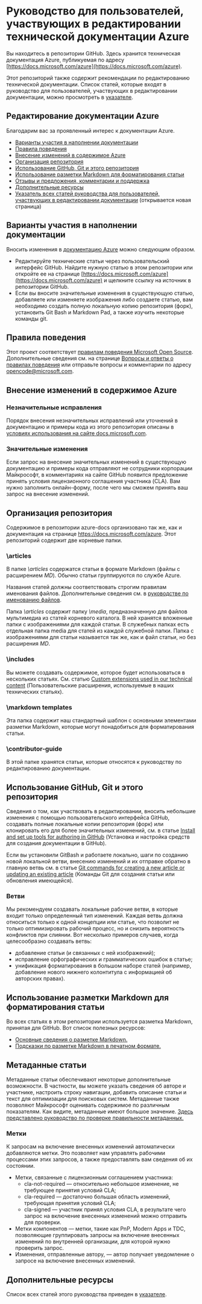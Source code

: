# <a name="azure-technical-documentation-contributor-guide"></a>Руководство для пользователей, участвующих в редактировании технической документации Azure
Вы находитесь в репозитории GitHub. Здесь хранится техническая документация Azure, публикуемая по адресу [https://docs.microsoft.com/azure](https://docs.microsoft.com/azure).

Этот репозиторий также содержит рекомендации по редактированию технической документации. Список статей, которые входят в руководство для пользователей, участвующих в редактировании документации, можно просмотреть в [указателе](contributor-guide/contributor-guide-index.md).

## <a name="contribute-to-azure-documentation"></a>Редактирование документации Azure
Благодарим вас за проявленный интерес к документации Azure.

* [Варианты участия в наполнении документации](#ways-to-contribute)
* [Правила поведения](#code-of-conduct)
* [Внесение изменений в содержимое Azure](#about-your-contributions-to-azure-content)
* [Организация репозитория](#repository-organization)
* [Использование GitHub, Git и этого репозитория](#use-github-git-and-this-repository)
* [Использование разметки Markdown для форматирования статьи](#how-to-use-markdown-to-format-your-topic)
* [Отзывы и предложения, комментарии и поддержка](./contributor-guide/feedback-and-comments.md)
* [Дополнительные ресурсы](#more-resources)
* [Указатель всех статей руководства для пользователей, участвующих в редактировании документации](contributor-guide/contributor-guide-index.md) (открывается новая страница)

## <a name="ways-to-contribute"></a>Варианты участия в наполнении документации
Вносить изменения в [документацию Azure](https://docs.microsoft.com/azure) можно следующим образом.

* Редактируйте технические статьи через пользовательский интерфейс GitHub. Найдите нужную статью в этом репозитории или откройте ее на странице [https://docs.microsoft.com/azure](https://docs.microsoft.com/azure) и щелкните ссылку на источник в репозитории GitHub.
* Если вы вносите значительные изменения в существующую статью, добавляете или изменяете изображения либо создаете статью, вам необходимо создать полную локальную копию репозитория (форк), установить Git Bash и Markdown Pad, а также изучить некоторые команды git.

## <a name="code-of-conduct"></a>Правила поведения
Этот проект соответствует [правилам поведения Microsoft Open Source](https://opensource.microsoft.com/codeofconduct/). Дополнительные сведения см. на странице [Вопросы и ответы о правилах поведения](https://opensource.microsoft.com/codeofconduct/faq/) или отправьте вопросы и комментарии по адресу [opencode@microsoft.com](mailto:opencode@microsoft.com).

## <a name="about-your-contributions-to-azure-content"></a>Внесение изменений в содержимое Azure
### <a name="minor-corrections"></a>Незначительные исправления
Порядок внесения незначительных исправлений или уточнений в документацию и примеры кода из этого репозитория описаны в [условиях использования на сайте docs.microsoft.com](/enterprise-mobility-security/termsofuse).

### <a name="larger-submissions"></a>Значительные изменения
Если запрос на внесение значительных изменений в существующую документацию и примеры кода отправляют не сотрудники корпорации Майкрософт, в комментариях на сайте GitHub появится предложение принять условия лицензионного соглашения участника (CLA). Вам нужно заполнить онлайн-форму, после чего мы сможем принять ваш запрос на внесение изменений.

## <a name="repository-organization"></a>Организация репозитория
Содержимое в репозитории azure-docs организовано так же, как и документация на странице https://docs.microsoft.com/azure. Этот репозиторий содержит две корневые папки.

### <a name="articles"></a>\articles
В папке *\articles* содержатся статьи в формате Markdown (файлы с расширением *MD*). Обычно статьи группируются по службе Azure.

Названия статей должны соответствовать строгим правилам именования файлов. Дополнительные сведения см. в [руководстве по именованию файлов](contributor-guide/file-names-and-locations.md).

Папка *\articles* содержит папку *\media*, предназначенную для файлов мультимедиа из статей корневого каталога. В ней хранятся вложенные папки с изображениями для каждой статьи.  В служебных папках есть отдельная папка media для статей из каждой служебной папки. Папка с изображениями для статьи называется так же, как и файл статьи, но без расширения *MD*.

### <a name="includes"></a>\includes
Вы можете создавать содержимое, которое будет использоваться в нескольких статьях. См. статью [Custom extensions used in our technical content](contributor-guide/custom-markdown-extensions.md) (Пользовательские расширения, используемые в наших технических статьях).

### <a name="markdown-templates"></a>\markdown templates
Эта папка содержит наш стандартный шаблон с основными элементами разметки Markdown, которые могут понадобиться для форматирования статьи.

### <a name="contributor-guide"></a>\contributor-guide
В этой папке хранятся статьи, которые относятся к руководству по редактированию документации.

## <a name="use-github-git-and-this-repository"></a>Использование GitHub, Git и этого репозитория
Сведения о том, как участвовать в редактировании, вносить небольшие изменения с помощью пользовательского интерфейса GitHub, создавать полные локальные копии репозитория (форк) или клонировать его для более значительных изменений, см. в статье [Install and set up tools for authoring in GitHub](contributor-guide/tools-and-setup.md) (Установка и настройка средств для создания документации в GitHub).

Если вы установили GitBash и работаете локально, шаги по созданию новой локальной ветви, внесению изменений и их отправке обратно в главную ветвь см. в статье [Git commands for creating a new article or updating an existing article](contributor-guide/git-commands-for-master.md) (Команды Git для создания статьи или обновления имеющейся).

### <a name="branches"></a>Ветви
Мы рекомендуем создавать локальные рабочие ветви, в которые входит только определенный тип изменений. Каждая ветвь должна относиться только к одной концепции или статье, что позволит не только оптимизировать рабочий процесс, но и снизить вероятность конфликтов при слиянии.  Вот несколько примеров случаев, когда целесообразно создавать ветвь:

* добавление статьи (и связанных с ней изображений);
* исправление орфографических и грамматических ошибок в статье;
* унификация форматирования в большом наборе статей (например, добавление нового нижнего колонтитула с информацией об авторских правах).

## <a name="how-to-use-markdown-to-format-your-topic"></a>Использование разметки Markdown для форматирования статьи
Во всех статьях в этом репозитории используется разметка Markdown, принятая для GitHub.  Вот список полезных ресурсов:

* [Основные сведения о разметке Markdown.](https://help.github.com/articles/markdown-basics/)
* [Подсказки по разметке Markdown в печатном формате.](./contributor-guide/media/documents/markdown-cheatsheet.pdf?raw=true)

## <a name="article-metadata"></a>Метаданные статьи
Метаданные статьи обеспечивают некоторые дополнительные возможности. В частности, вы можете указать сведения об авторе и участнике, настроить строку навигации, добавить описание статьи и текст для оптимизации для поисковых систем. Метаданные также позволяют Майкрософт оценивать содержимое по различным показателям. Как видите, метаданные имеют большое значение. [Здесь представлено руководство по проверке правильности метаданных.](contributor-guide/article-metadata.md)

### <a name="labels"></a>Метки
К запросам на включение внесенных изменений автоматически добавляются метки. Это позволяет нам управлять рабочими процессами этих запросов, а также предоставлять вам сведения об их состоянии.

* Метки, связанные с лицензионным соглашением участника:
  * cla-not-required — относительно небольшое изменение, не требующее принятия условий CLA;
  * cla-required — достаточно большая область изменений, требующая принятия условий CLA;
  * cla-signed — участник принял условия CLA, в результате чего запрос на включение внесенных изменений можно отправить для проверки.
* Метки компонентов — метки, такие как PnP, Modern Apps и TDC, позволяющие группировать запросы на включение внесенных изменений по внутренней организации, для которой нужно проверить запрос.
* Изменения, отправленные автору, — автор получает уведомление о запросе на включение внесенных изменений.

## <a name="more-resources"></a>Дополнительные ресурсы
Список всех статей этого руководства приведен в [указателе](contributor-guide/contributor-guide-index.md).



<!--HONumber=Dec16_HO1-->


